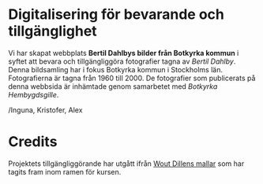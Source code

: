 # Digitalisering för bevarande och tillgänglighet

Vi har skapat webbplats **Bertil Dahlbys bilder från Botkyrka kommun** i syftet att bevara och tillgängliggöra fotografier tagna av *Bertil Dahlby*. Denna bildsamling har i fokus Botkyrka kommun i Stockholms län. 
Fotografierna är tagna från 1960 till 2000. De fotografier som publicerats på denna webbsida är inhämtade genom samarbetet med *Botkyrka Hembygdsgille*.

/Inguna, Kristofer, Alex

# Credits

Projektets tillgängliggörande har utgått ifrån [Wout Dillens mallar](https://github.com/SSLIS/DCHM-template/tree/main) som har
tagits fram inom ramen för kursen. 
